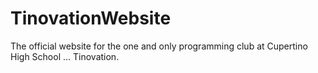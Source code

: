 TinovationWebsite
=================

The official website for the one and only programming club at Cupertino High School ... Tinovation.
